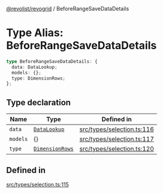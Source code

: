[@revolist/revogrid](README.md) / BeforeRangeSaveDataDetails

# Type Alias: BeforeRangeSaveDataDetails

```ts
type BeforeRangeSaveDataDetails: {
  data: DataLookup;
  models: {};
  type: DimensionRows;
};
```

## Type declaration

| Name | Type | Defined in |
| ------ | ------ | ------ |
| `data` | [`DataLookup`](TypeAlias.DataLookup.md) | [src/types/selection.ts:116](https://github.com/revolist/revogrid/blob/b237f8e2bf171382439be1d1cad91b20987b8302/src/types/selection.ts#L116) |
| `models` | \{\} | [src/types/selection.ts:117](https://github.com/revolist/revogrid/blob/b237f8e2bf171382439be1d1cad91b20987b8302/src/types/selection.ts#L117) |
| `type` | [`DimensionRows`](TypeAlias.DimensionRows.md) | [src/types/selection.ts:120](https://github.com/revolist/revogrid/blob/b237f8e2bf171382439be1d1cad91b20987b8302/src/types/selection.ts#L120) |

## Defined in

[src/types/selection.ts:115](https://github.com/revolist/revogrid/blob/b237f8e2bf171382439be1d1cad91b20987b8302/src/types/selection.ts#L115)
